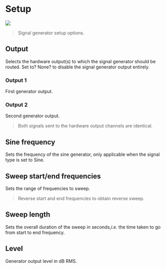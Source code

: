 # Setup
![](https://media.githubusercontent.com/media/FLUX-SE/doc_images/main/Analyzer/SignalGenerator/Setup.png)

> Signal generator setup options.

## Output
Selects the hardware output(s) to which the signal generator should be routed. 
Set to? None? to disable the signal generator output entirely.

### Output 1
First generator output.

### Output 2
Second generator output.

> Both signals sent to the hardware output channels are identical.

## Sine frequency
Sets the frequency of the sine generator, only applicable when the signal type is set to Sine.

## Sweep start/end frequencies
Sets the range of frequencies to sweep.

> Reverse start and end frequencies to obtain reverse sweep.

## Sweep length
Sets the overall duration of the sweep in seconds,<i>i.e.</i> the time taken to go from start to end frequency.

## Level
Generator output level in dB RMS.




